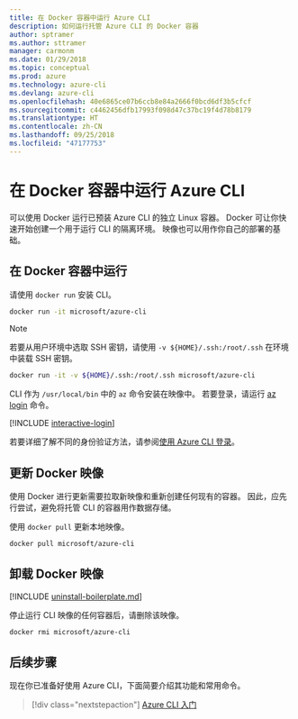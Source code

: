 ```yaml
---
title: 在 Docker 容器中运行 Azure CLI
description: 如何运行托管 Azure CLI 的 Docker 容器
author: sptramer
ms.author: sttramer
manager: carmonm
ms.date: 01/29/2018
ms.topic: conceptual
ms.prod: azure
ms.technology: azure-cli
ms.devlang: azure-cli
ms.openlocfilehash: 40e6865ce07b6ccb8e84a2666f0bcd6df3b5cfcf
ms.sourcegitcommit: c4462456dfb17993f098d47c37bc19f4d78b8179
ms.translationtype: HT
ms.contentlocale: zh-CN
ms.lasthandoff: 09/25/2018
ms.locfileid: "47177753"
---
```

# <a name="run-azure-cli-in-a-docker-container"></a>在 Docker 容器中运行 Azure CLI

可以使用 Docker 运行已预装 Azure CLI 的独立 Linux 容器。 Docker 可让你快速开始创建一个用于运行 CLI 的隔离环境。 映像也可以用作你自己的部署的基础。

## <a name="run-in-a-docker-container"></a>在 Docker 容器中运行

请使用 `docker run` 安装 CLI。

   ```bash
   docker run -it microsoft/azure-cli
   ```

> [!NOTE]
> 若要从用户环境中选取 SSH 密钥，请使用 `-v ${HOME}/.ssh:/root/.ssh` 在环境中装载 SSH 密钥。
>
> ```bash
> docker run -it -v ${HOME}/.ssh:/root/.ssh microsoft/azure-cli
> ```

CLI 作为 `/usr/local/bin` 中的 `az` 命令安装在映像中。 若要登录，请运行 [az login](/cli/azure/reference-index#az-login) 命令。

[!INCLUDE [interactive-login](includes/interactive-login.md)]

若要详细了解不同的身份验证方法，请参阅[使用 Azure CLI 登录](authenticate-azure-cli.md)。

## <a name="update-docker-image"></a>更新 Docker 映像

使用 Docker 进行更新需要拉取新映像和重新创建任何现有的容器。 因此，应先行尝试，避免将托管 CLI 的容器用作数据存储。

使用 `docker pull` 更新本地映像。

```bash
docker pull microsoft/azure-cli
```

## <a name="uninstall-docker-image"></a>卸载 Docker 映像

[!INCLUDE [uninstall-boilerplate.md](includes/uninstall-boilerplate.md)]

停止运行 CLI 映像的任何容器后，请删除该映像。

```bash
docker rmi microsoft/azure-cli
```

## <a name="next-steps"></a>后续步骤

现在你已准备好使用 Azure CLI，下面简要介绍其功能和常用命令。

> [!div class="nextstepaction"]
> [Azure CLI 入门](get-started-with-azure-cli.md)
